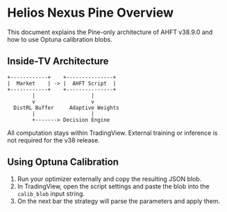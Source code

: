 # Helios Nexus Pine Overview

This document explains the Pine-only architecture of AHFT v38.9.0 and how to use
Optuna calibration blobs.

## Inside-TV Architecture

```
+------------+    +---------------+
|  Market    | -> |  AHFT Script  |
+------------+    +---------------+
        |                  |
        v                  v
  DistRL Buffer     Adaptive Weights
        |                  |
        +-------> Decision Engine
```

All computation stays within TradingView. External training or inference is not
required for the v38 release.

## Using Optuna Calibration

1. Run your optimizer externally and copy the resulting JSON blob.
2. In TradingView, open the script settings and paste the blob into the
   `calib_blob` input string.
3. On the next bar the strategy will parse the parameters and apply them.

